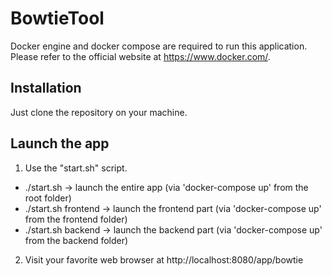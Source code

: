 # BowtieTool

Docker engine and docker compose are required to run this application. Please refer to the official website at https://www.docker.com/.

## Installation

Just clone the repository on your machine.

## Launch the app

1. Use the "start.sh" script.
- ./start.sh -> launch the entire app (via 'docker-compose up' from the root folder)
- ./start.sh frontend -> launch the frontend part (via 'docker-compose up' from the frontend folder)
- ./start.sh backend -> launch the backend part (via 'docker-compose up' from the backend folder)
2. Visit your favorite web browser at http://localhost:8080/app/bowtie
